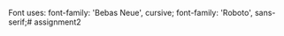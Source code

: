 Font uses:
font-family: 'Bebas Neue', cursive;
font-family: 'Roboto', sans-serif;#   a s s i g n m e n t 2  
 